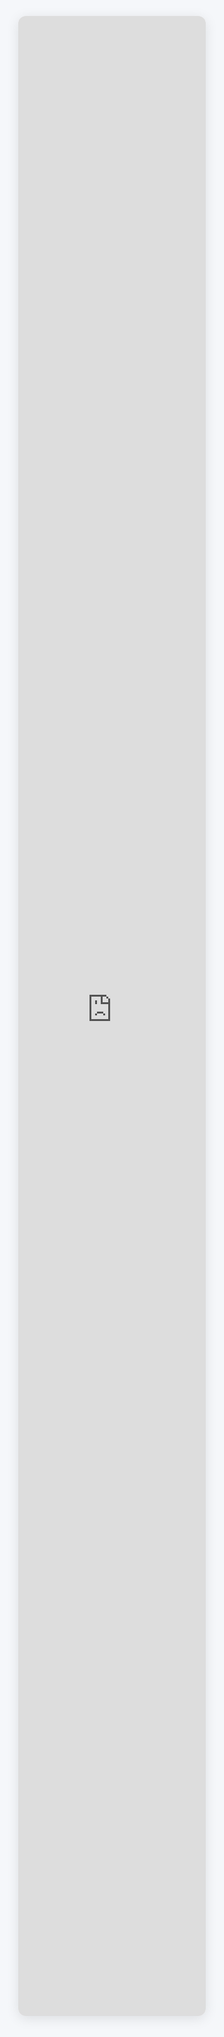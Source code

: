 <!DOCTYPE html>
<html lang="en">
<head>
  <meta charset="UTF-8" />
  <title>Agency AI Assistant</title>
  <meta name="viewport" content="width=device-width,initial-scale=1" />
  <style>
    *{margin:0;padding:0;box-sizing:border-box;font-family:-apple-system,BlinkMacSystemFont,"Segoe UI",Roboto,"Helvetica Neue",Arial,"Noto Sans",sans-serif;}
    body,html{height:100%;background:#f5f7fa;display:flex;align-items:center;justify-content:center;}
    .chat-container{width:100%;max-width:600px;height:80vh;background:#fff;border-radius:12px;box-shadow:0 4px 20px rgba(0,0,0,.1);overflow:hidden;}
    iframe{width:100%;height:100%;border:none;}
  </style>
</head>
<body>
  <div class="chat-container">
    <iframe src="https://apps.abacus.ai/chatllm/?appId=c25fb0a&hideLogo=true" width="100%" height="100%" frameborder="0"></iframe>
  </div>
</body>
</html>
